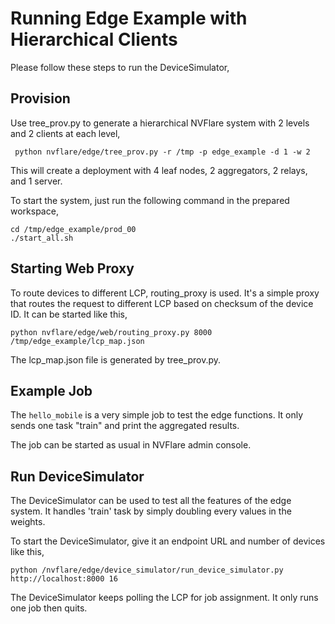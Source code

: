# Running Edge Example with Hierarchical Clients

Please follow these steps to run the DeviceSimulator,

## Provision

Use tree_prov.py to generate a hierarchical NVFlare system with 2 levels and 2 clients at each level,

     python nvflare/edge/tree_prov.py -r /tmp -p edge_example -d 1 -w 2

This will create a deployment with 4 leaf nodes, 2 aggregators, 2 relays, and 1 server.

To start the system, just run the following command in the prepared workspace,

```commandline
cd /tmp/edge_example/prod_00
./start_all.sh
```    

## Starting Web Proxy

To route devices to different LCP, routing_proxy is used. It's a simple proxy that routes the request to
different LCP based on checksum of the device ID. It can be started like this,

    python nvflare/edge/web/routing_proxy.py 8000 /tmp/edge_example/lcp_map.json

The lcp_map.json file is generated by tree_prov.py.

## Example Job

The `hello_mobile` is a very simple job to test the edge functions. It only sends one task "train"  and
print the aggregated results.

The job can be started as usual in NVFlare admin console.

## Run DeviceSimulator

The DeviceSimulator can be used to test all the features of the edge system. It handles 'train' task by simply doubling every values 
in the weights.

To start the DeviceSimulator, give it an endpoint URL and number of devices like this,

    python /nvflare/edge/device_simulator/run_device_simulator.py http://localhost:8000 16
   
The DeviceSimulator keeps polling the LCP for job assignment. It only runs one job then quits.



